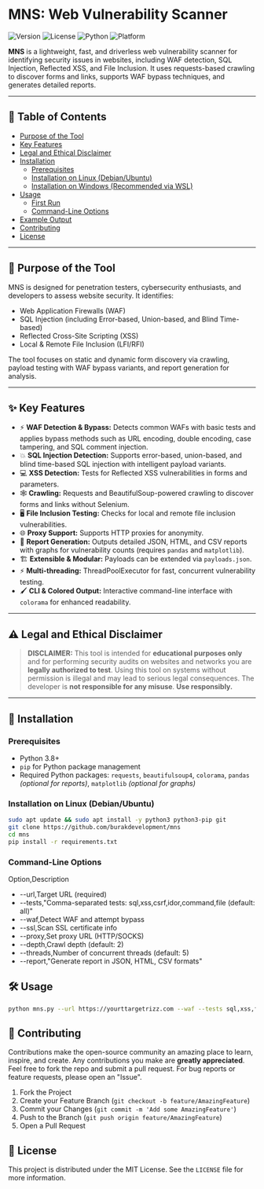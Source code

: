 # MNS: Web Vulnerability Scanner

![Version](https://img.shields.io/badge/version-v2.0-blue.svg) ![License](https://img.shields.io/badge/license-MIT-green.svg) ![Python](https://img.shields.io/badge/python-3.8+-brightgreen.svg) ![Platform](https://img.shields.io/badge/platform-Linux%20|%20Windows%20(WSL)-orange.svg)

**MNS** is a lightweight, fast, and driverless web vulnerability scanner for identifying security issues in websites, including WAF detection, SQL Injection, Reflected XSS, and File Inclusion. It uses requests-based crawling to discover forms and links, supports WAF bypass techniques, and generates detailed reports.

---

## 📑 Table of Contents
- [Purpose of the Tool](#-purpose-of-the-tool)
- [Key Features](#-key-features)
- [Legal and Ethical Disclaimer](#️-legal-and-ethical-disclaimer)
- [Installation](#-installation)
  - [Prerequisites](#prerequisites)
  - [Installation on Linux (Debian/Ubuntu)](#installation-on-linux-debianubuntu)
  - [Installation on Windows (Recommended via WSL)](#installation-on-windows-recommended-via-wsl)
- [Usage](#️-usage)
  - [First Run](#first-run)
  - [Command-Line Options](#command-line-options)
- [Example Output](#example-output)
- [Contributing](#-contributing)
- [License](#-license)

---

## 🎯 Purpose of the Tool
MNS is designed for penetration testers, cybersecurity enthusiasts, and developers to assess website security. It identifies:

- Web Application Firewalls (WAF)
- SQL Injection (including Error-based, Union-based, and Blind Time-based)
- Reflected Cross-Site Scripting (XSS)
- Local & Remote File Inclusion (LFI/RFI)

The tool focuses on static and dynamic form discovery via crawling, payload testing with WAF bypass variants, and report generation for analysis.

---

## ✨ Key Features
- ⚡ **WAF Detection & Bypass:** Detects common WAFs with basic tests and applies bypass methods such as URL encoding, double encoding, case tampering, and SQL comment injection.  
- 💥 **SQL Injection Detection:** Supports error-based, union-based, and blind time-based SQL injection with intelligent payload variants.  
- 💻 **XSS Detection:** Tests for Reflected XSS vulnerabilities in forms and parameters.  
- 🕸️ **Crawling:** Requests and BeautifulSoup-powered crawling to discover forms and links without Selenium.  
- 🖥️ **File Inclusion Testing:** Checks for local and remote file inclusion vulnerabilities.  
- 🌐 **Proxy Support:** Supports HTTP proxies for anonymity.  
- 💾 **Report Generation:** Outputs detailed JSON, HTML, and CSV reports with graphs for vulnerability counts (requires `pandas` and `matplotlib`).  
- 🏗️ **Extensible & Modular:** Payloads can be extended via `payloads.json`.  
- ⚡ **Multi-threading:** ThreadPoolExecutor for fast, concurrent vulnerability testing.  
- 🖌️ **CLI & Colored Output:** Interactive command-line interface with `colorama` for enhanced readability.  

---

## ⚠️ Legal and Ethical Disclaimer
> **DISCLAIMER:** This tool is intended for **educational purposes only** and for performing security audits on websites and networks you are **legally authorized to test**. Using this tool on systems without permission is illegal and may lead to serious legal consequences. The developer is **not responsible for any misuse**. **Use responsibly.**

---

## 🚀 Installation

### Prerequisites
- Python 3.8+
- `pip` for Python package management
- Required Python packages: `requests`, `beautifulsoup4`, `colorama`, `pandas` *(optional for reports)*, `matplotlib` *(optional for graphs)*

### Installation on Linux (Debian/Ubuntu)
```bash
sudo apt update && sudo apt install -y python3 python3-pip git
git clone https://github.com/burakdevelopment/mns
cd mns
pip install -r requirements.txt
```
### Command-Line Options

Option,Description
- --url,Target URL (required)
- --tests,"Comma-separated tests: sql,xss,csrf,idor,command,file (default: all)"
- --waf,Detect WAF and attempt bypass
- --ssl,Scan SSL certificate info
- --proxy,Set proxy URL (HTTP/SOCKS)
- --depth,Crawl depth (default: 2)
- --threads,Number of concurrent threads (default: 5)
- --report,"Generate report in JSON, HTML, CSV formats"

## 🛠️ Usage
```bash
python mns.py --url https://yourttargetrizz.com --waf --tests sql,xss,file --report 
```

## 🤝 Contributing
Contributions make the open-source community an amazing place to learn, inspire, and create. Any contributions you make are **greatly appreciated**. Feel free to fork the repo and submit a pull request. For bug reports or feature requests, please open an "Issue".

1. Fork the Project
2. Create your Feature Branch (`git checkout -b feature/AmazingFeature`)
3. Commit your Changes (`git commit -m 'Add some AmazingFeature'`)
4. Push to the Branch (`git push origin feature/AmazingFeature`)
5. Open a Pull Request

## 📜 License
This project is distributed under the MIT License. See the `LICENSE` file for more information.
